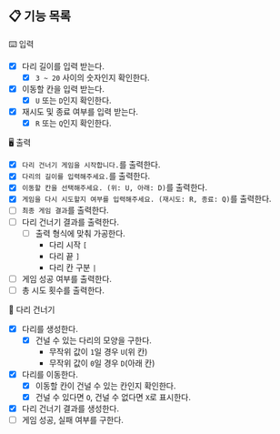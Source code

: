 ## 📋 기능 목록

⌨️ 입력

- [x] 다리 길이를 입력 받는다.
    - [x] `3 ~ 20` 사이의 숫자인지 확인한다.
- [x] 이동할 칸을 입력 받는다.
    - [x] `U` 또는 `D`인지 확인한다.
- [x] 재시도 및 종료 여부를 입력 받는다.
    - [x] `R` 또는 `Q`인지 확인한다.

🖥 출력

- [x] `다리 건너기 게임을 시작합니다.`를 출력한다.
- [x] `다리의 길이를 입력해주세요.`를 출력한다.
- [x] `이동할 칸을 선택해주세요. (위: U, 아래: D)`를 출력한다.
- [x] `게임을 다시 시도할지 여부를 입력해주세요. (재시도: R, 종료: Q)`를 출력한다.
- [ ] `최종 게임 결과`를 출력한다.
- [ ] 다리 건너기 결과를 출력한다.
    - [ ] 출력 형식에 맞춰 가공한다.
        - 다리 시작 `[`
        - 다리 끝 `]`
        - 다리 칸 구분 ` | `
- [ ] 게임 성공 여부를 출력한다.
- [ ] 총 시도 횟수를 출력한다.

🚧 다리 건너기

- [x] 다리를 생성한다.
    - [x] 건널 수 있는 다리의 모양을 구한다.
        - 무작위 값이 `1`일 경우 `U`(위 칸)
        - 무작위 값이 `0`일 경우 `D`(아래 칸)
- [x] 다리를 이동한다.
    - [x] 이동할 칸이 건널 수 있는 칸인지 확인한다.
    - [x] 건널 수 있다면 `O`, 건널 수 없다면 `X`로 표시한다.
- [x] 다리 건너기 결과를 생성한다.
- [ ] 게임 성공, 실패 여부를 구한다.
